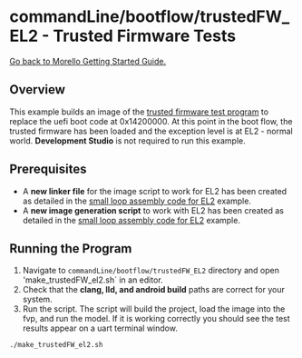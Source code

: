 # commandLine/bootflow/trustedFW_EL2 - Trusted Firmware Tests

 [Go back to Morello Getting Started Guide.](./../../../../morello-getting-started.md)

 ## Overview

This example builds an image of the [trusted firmware test program](./TrustedFirmwareDS.md) to replace the uefi boot code at 0x14200000. At this point in the boot flow, the trusted firmware has been loaded and the exception level is at EL2 - normal world. **Development Studio** is not required to run this example. 

## Prerequisites

* A **new linker file** for the image script to work for EL2 has been created as detailed in the [small loop assembly code for EL2](./../EL2N_s_loop/EL2N_s_loop.md) example.
* A **new image generation script** to work with EL2 has been created as detailed in the [small loop assembly code for EL2](./../EL2N_s_loop/EL2N_s_loop.md) example.



## Running the Program

1. Navigate to `commandLine/bootflow/trustedFW_EL2` directory and open 'make_trustedFW_el2.sh` in an editor.
2. Check that the **clang, lld, and android build** paths are correct for your system.
3. Run the script. The script will build the project, load the image into the fvp, and run the model. If it is working correctly you should see the test results appear on a uart terminal window.

```
./make_trustedFW_el2.sh
```
